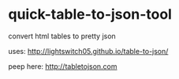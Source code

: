 # quick-table-to-json-tool
convert html tables to pretty json

uses: http://lightswitch05.github.io/table-to-json/

peep here: http://tabletojson.com
